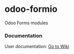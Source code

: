 # odoo-formio
Odoo Forms modules

### Documentation

User documentation: [Go to Wiki](https://github.com/novacode-nl/odoo-formio/wiki)
